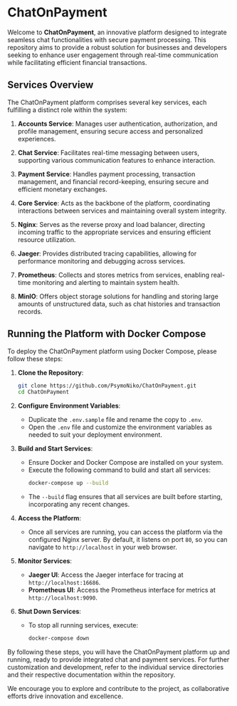 

# ChatOnPayment

Welcome to **ChatOnPayment**, an innovative platform designed to integrate seamless chat functionalities with secure payment processing. This repository aims to provide a robust solution for businesses and developers seeking to enhance user engagement through real-time communication while facilitating efficient financial transactions.

## Services Overview

The ChatOnPayment platform comprises several key services, each fulfilling a distinct role within the system:

1. **Accounts Service**: Manages user authentication, authorization, and profile management, ensuring secure access and personalized experiences.

2. **Chat Service**: Facilitates real-time messaging between users, supporting various communication features to enhance interaction.

3. **Payment Service**: Handles payment processing, transaction management, and financial record-keeping, ensuring secure and efficient monetary exchanges.

4. **Core Service**: Acts as the backbone of the platform, coordinating interactions between services and maintaining overall system integrity.

5. **Nginx**: Serves as the reverse proxy and load balancer, directing incoming traffic to the appropriate services and ensuring efficient resource utilization.

6. **Jaeger**: Provides distributed tracing capabilities, allowing for performance monitoring and debugging across services.

7. **Prometheus**: Collects and stores metrics from services, enabling real-time monitoring and alerting to maintain system health.

8. **MinIO**: Offers object storage solutions for handling and storing large amounts of unstructured data, such as chat histories and transaction records.

## Running the Platform with Docker Compose

To deploy the ChatOnPayment platform using Docker Compose, please follow these steps:

1. **Clone the Repository**:
   ```bash
   git clone https://github.com/PsymoNiko/ChatOnPayment.git
   cd ChatOnPayment
   ```

2. **Configure Environment Variables**:
   - Duplicate the `.env.sample` file and rename the copy to `.env`.
   - Open the `.env` file and customize the environment variables as needed to suit your deployment environment.

3. **Build and Start Services**:
   - Ensure Docker and Docker Compose are installed on your system.
   - Execute the following command to build and start all services:
     ```bash
     docker-compose up --build
     ```
   - The `--build` flag ensures that all services are built before starting, incorporating any recent changes.

4. **Access the Platform**:
   - Once all services are running, you can access the platform via the configured Nginx server. By default, it listens on port `80`, so you can navigate to `http://localhost` in your web browser.

5. **Monitor Services**:
   - **Jaeger UI**: Access the Jaeger interface for tracing at `http://localhost:16686`.
   - **Prometheus UI**: Access the Prometheus interface for metrics at `http://localhost:9090`.

6. **Shut Down Services**:
   - To stop all running services, execute:
     ```bash
     docker-compose down
     ```

By following these steps, you will have the ChatOnPayment platform up and running, ready to provide integrated chat and payment services. For further customization and development, refer to the individual service directories and their respective documentation within the repository.

We encourage you to explore and contribute to the project, as collaborative efforts drive innovation and excellence. 
